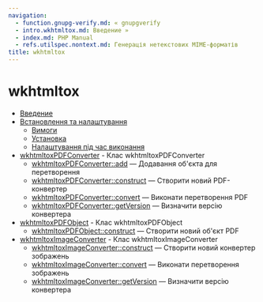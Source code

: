 ```yaml
---
navigation:
  - function.gnupg-verify.md: « gnupgverify
  - intro.wkhtmltox.md: Введение »
  - index.md: PHP Manual
  - refs.utilspec.nontext.md: Генерація нетекстових MIME-форматів
title: wkhtmltox
---
```

# wkhtmltox

-   [Введение](intro.wkhtmltox.md)
-   [Встановлення та налаштування](wkhtmltox.setup.md)
    -   [Вимоги](wkhtmltox.requirements.md)
    -   [Установка](wkhtmltox.installation.md)
    -   [Налаштування під час виконання](wkhtmltox.configuration.md)
-   [wkhtmltoxPDFConverter](class.wkhtmltox-pdf-converter.md) - Клас wkhtmltoxPDFConverter
    -   [wkhtmltoxPDFConverter::add](wkhtmltox-pdf-converter.add.md) — Додавання об'єкта для перетворення
    -   [wkhtmltoxPDFConverter::construct](wkhtmltox-pdf-converter.construct.md) — Створити новий PDF-конвертер
    -   [wkhtmltoxPDFConverter::convert](wkhtmltox-pdf-converter.convert.md) — Виконати перетворення PDF
    -   [wkhtmltoxPDFConverter::getVersion](wkhtmltox-pdf-converter.getversion.md) — Визначити версію конвертера
-   [wkhtmltoxPDFObject](class.wkhtmltox-pdf-object.md) - Клас wkhtmltoxPDFObject
    -   [wkhtmltoxPDFObject::construct](wkhtmltox-pdf-object.construct.md) — Створити новий об'єкт PDF
-   [wkhtmltoxImageConverter](class.wkhtmltox-image-converter.md) - Клас wkhtmltoxImageConverter
    -   [wkhtmltoxImageConverter::construct](wkhtmltox-image-converter.construct.md) — Створити новий конвертер зображень
    -   [wkhtmltoxImageConverter::convert](wkhtmltox-image-converter.convert.md) — Виконати перетворення зображень
    -   [wkhtmltoxImageConverter::getVersion](wkhtmltox-image-converter.getversion.md) — Визначити версію конвертера
